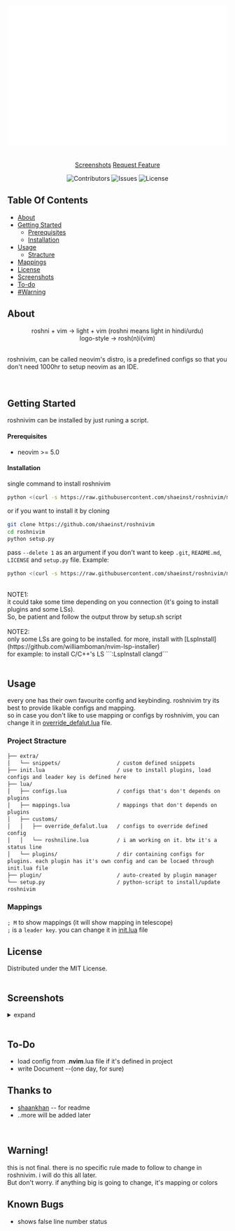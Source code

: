 <br/>
<p align="center">
  <a href="https://github.com/shaeinst/roshnivim">
    <img src="https://raw.githubusercontent.com/shaeinst/media/main/images/github-repositories/roshnivim/roshnivim_logo_transparent.png" alt="Logo" width="500" height="320">
  </a>
</p>

<br>

<div align="center" >
  <a href="https://github.com/shaeinst/roshnivim#screenshots">Screenshots</a>
  <a href="https://github.com/shaeinst/roshnivim/issues">Request Feature</a>

  ![Contributors](https://img.shields.io/github/contributors/shaeinst/roshnivim?color=dark-green) ![Issues](https://img.shields.io/github/issues/shaeinst/roshnivim) ![License](https://img.shields.io/github/license/shaeinst/roshnivim)
</div>



## Table Of Contents

* [About](#about)
* [Getting Started](#getting-started)
  * [Prerequisites](#prerequisites)
  * [Installation](#installation)
* [Usage](#usage)
  * [Stracture](#stracture-of-roshnivim)
* [Mappings](#mappings)
* [License](#license)
* [Screenshots](#screenshots)
* [To-do](#to-do)
* [#Warning](#warning)


## About
<div align="center"
  roshnivim ->  roshni + vim -> light + vim (roshni means light in hindi/urdu) <br>
  logo-style -> rosh(n)i(vim)  <br>
</div>
<br>

roshnivim, can be called neovim's distro, is a predefined configs so that you don't need 1000hr to setup neovim as an IDE. <br><br><br>


## Getting Started

roshnivim can be installed by just runing a script.

#### Prerequisites

  * neovim >= 5.0

#### Installation

single command to install roshnivim
```bash
python <(curl -s https://raw.githubusercontent.com/shaeinst/roshnivim/main/setup.py)
```
or if you want to install it by cloning
```bash
git clone https://github.com/shaeinst/roshnivim
cd roshnivim
python setup.py
```
pass ```--delete 1``` as an argument if you don't want to keep ```.git```, ```README.md```, ```LICENSE``` and ```setup.py``` file.
Example:
```bash
python <(curl -s https://raw.githubusercontent.com/shaeinst/roshnivim/main/setup.py) --delete 1
```

<br>
NOTE1:<br>
it could take some time depending on you connection (it's going to install plugins and some LSs).<br>
So, be patient and follow the output throw by setup.sh script<br><br>
NOTE2:<br>
only some LSs are going to be installed. for more, install with [LspInstall](https://github.com/williamboman/nvim-lsp-installer)
<br>
for example: to install C/C++'s LS ```:LspInstall clangd```
<br><br>


## Usage
every one has their own favourite config and keybinding. roshnivim try its best to provide likable configs and mapping.
<br>
so in case you don't like to use mapping or configs by roshnivim, you can change it in [override_defalut.lua](https://github.com/shaeinst/roshnivim/blob/main/lua/customs/override_defalut.lua) file. <br>

### Project Stracture
```
├── extra/
│   └── snippets/                  / custom defined snippets
├── init.lua                       / use to install plugins, load configs and leader key is defined here
├── lua/
│   ├── configs.lua                / configs that's don't depends on plugins
│   ├── mappings.lua               / mappings that don't depends on plugins
│   ├── customs/
│   │   ├── override_defalut.lua   / configs to override defined config
│   │   └── roshniline.lua         / i am working on it. btw it's a status line
│   └── plugins/                   / dir containing configs for plugins. each plugin has it's own config and can be locaed through init.lua file
├── plugin/                        / auto-created by plugin manager
└── setup.py                       / python-script to install/update roshnivim
```
### Mappings
``` ; M ``` to show mappings (it will show mapping in telescope) <br>
```;```     is a ```leader key```.   you can change it in [init.lua](https://github.com/shaeinst/roshnivim/blob/main/init.lua) file
<br>

## License
Distributed under the MIT License.
<br><br>

## Screenshots

<details close><summary>expand</summary>

   ![screenshot_lua](https://raw.githubusercontent.com/shaeinst/media/main/images/github-repositories/roshnivim/init.lua.png)
   ![screenshot_running_c](https://raw.githubusercontent.com/shaeinst/media/main/images/github-repositories/roshnivim/running_c.png)
   ![screenshot_telescode](https://raw.githubusercontent.com/shaeinst/media/main/images/github-repositories/roshnivim/telescope_as_fuzzy_finder.png)
   ![screenshot_codeaction](https://raw.githubusercontent.com/shaeinst/media/main/images/github-repositories/roshnivim/codeaction_in_flutter_app.png)
   ![screenshot_pythonlsp](https://raw.githubusercontent.com/shaeinst/media/main/images/github-repositories/roshnivim/python_lsp.png)

</details>



<br>

## To-Do
- load config from .__nvim__.lua file if it's defined in project
- write Document --(one day, for sure)

## Thanks to
- [shaankhan](https://readme.shaankhan.dev/) -- for readme
- ..more will be added later

<br>

## Warning!
this is not final. there is no specific rule made to follow to change in roshnivim. i will do this all later. <br>
But don't worry. if anything big is going to change, it's mapping or colors

## Known Bugs
- shows false line number status

